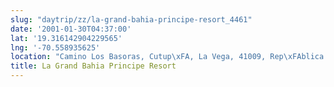 ```yaml
---
slug: "daytrip/zz/la-grand-bahia-principe-resort_4461"
date: '2001-01-30T04:37:00'
lat: '19.316142904229565'
lng: '-70.558935625'
location: "Camino Los Basoras, Cutup\xFA, La Vega, 41009, Rep\xFAblica Dominicana"
title: La Grand Bahia Principe Resort
---
```



